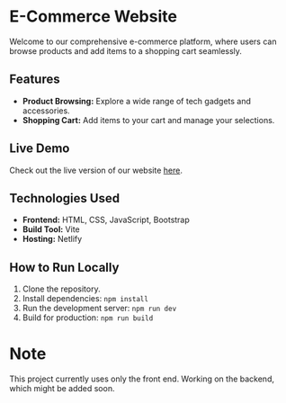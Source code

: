 # E-Commerce Website

Welcome to our comprehensive e-commerce platform, where users can browse products and add items to a shopping cart seamlessly.

## Features
- **Product Browsing:** Explore a wide range of tech gadgets and accessories.
- **Shopping Cart:** Add items to your cart and manage your selections.

## Live Demo
Check out the live version of our website [here](https://clone-ecom.netlify.app).

## Technologies Used
- **Frontend:** HTML, CSS, JavaScript, Bootstrap
- **Build Tool:** Vite
- **Hosting:** Netlify

## How to Run Locally
1. Clone the repository.
2. Install dependencies:
   `npm install`
3. Run the development server:
   `npm run dev`
4. Build for production:
   `npm run build`
# Note
This project currently uses only the front end. Working on the backend, which might be added soon.

   


   

